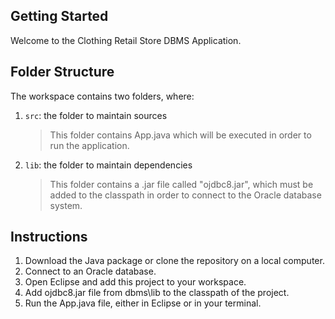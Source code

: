 ## Getting Started

Welcome to the Clothing Retail Store DBMS Application. 


## Folder Structure

The workspace contains two folders, where:

1) `src`: the folder to maintain sources
    > This folder contains App.java which will be executed in order to run the application.
2) `lib`: the folder to maintain dependencies
    > This folder contains a .jar file called "ojdbc8.jar", which must be added to the classpath in order to connect to the Oracle database system. 


## Instructions

1) Download the Java package or clone the repository on a local computer.
2) Connect to an Oracle database.
3) Open Eclipse and add this project to your workspace.
4) Add ojdbc8.jar file from dbms\lib to the classpath of the project.
5) Run the App.java file, either in Eclipse or in your terminal.

